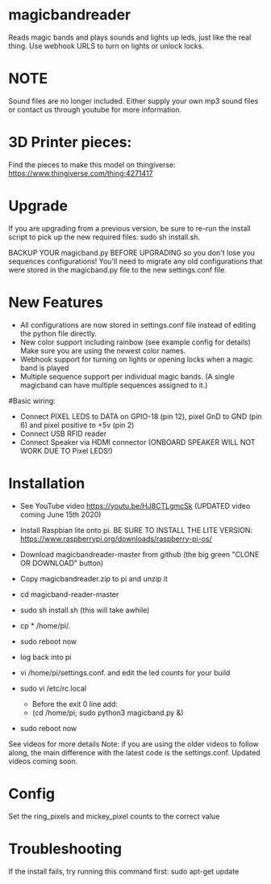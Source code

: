 # magicbandreader
Reads magic bands and plays sounds and lights up leds, just like the real thing.
Use webhook URLS to turn on lights or unlock locks.

# NOTE
Sound files are no longer included. Either supply your own mp3 sound files or contact us through youtube for more information.

# 3D Printer pieces:
Find the pieces to make this model on thingiverse:
https://www.thingiverse.com/thing:4271417

# Upgrade
If you are upgrading from a previous version, be sure to re-run the install script to pick up the new required files:
sudo sh install.sh. 

BACKUP YOUR magicband.py BEFORE UPGRADING so you don't lose you sequences configurations! You'll need to migrate any old configurations that were stored in the magicband.py file to the new settings.conf file.

# New Features

* All configurations are now stored in settings.conf file instead of editing the python file directly.
* New color support including rainbow (see example config for details) Make sure you are using the newest color names.
* Webhook support for turning on lights or opening locks when a magic band is played
* Multiple sequence support per individual magic bands. (A single magicband can have multiple sequences assigned to it.)

#Basic wiring:
* Connect PIXEL LEDS to  DATA on GPIO-18 (pin 12), pixel GnD to GND (pin 6) and pixel positive to +5v (pin 2)
* Connect USB RFID reader
* Connect Speaker via HDMI connector (ONBOARD SPEAKER WILL NOT WORK DUE TO Pixel LEDS!)

# Installation

* See YouTube video https://youtu.be/HJ8CTLgmcSk  (UPDATED video coming June 15th 2020) 

* Install Raspbian lite onto pi. BE SURE TO INSTALL THE LITE VERSION: https://www.raspberrypi.org/downloads/raspberry-pi-os/ 
* Download magicbandreader-master from github (the big green "CLONE OR DOWNLOAD" button)
* Copy magicbandreader.zip to pi and unzip it
* cd magicband-reader-master
* sudo sh install.sh  (this will take awhile)
* cp * /home/pi/.
* sudo reboot now
* log back into pi
* vi /home/pi/settings.conf. and edit the led counts for your build
* sudo vi /etc/rc.local
  * Before the exit 0 line add:
  * (cd /home/pi; sudo python3 magicband.py &)
* sudo reboot now

See videos for more details
Note: if you are using the older videos to follow along, the main difference with the latest code is the settings.conf. Updated videos coming soon. 

# Config

Set the ring_pixels and mickey_pixel counts to the correct value

# Troubleshooting

If the install fails, try running this command first:
sudo apt-get update



